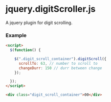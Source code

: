 # jquery.digitScroller.js
A jquery plugin for digit scrolling.

### Example
```html
<script>
  $(function() {

    $(".digit_scroll_container").digitScroll({
      scrollTo: 63, // number to scroll to
      changeDurr: 150 // durr between change
    });

  });
</script>

<div class="digit_scroll_container">00</div>
```
